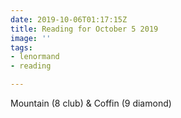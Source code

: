 ```yaml
---
date: 2019-10-06T01:17:15Z
title: Reading for October 5 2019
image: ''
tags:
- lenormand
- reading

---
```

Mountain (8 club) & Coffin (9 diamond)